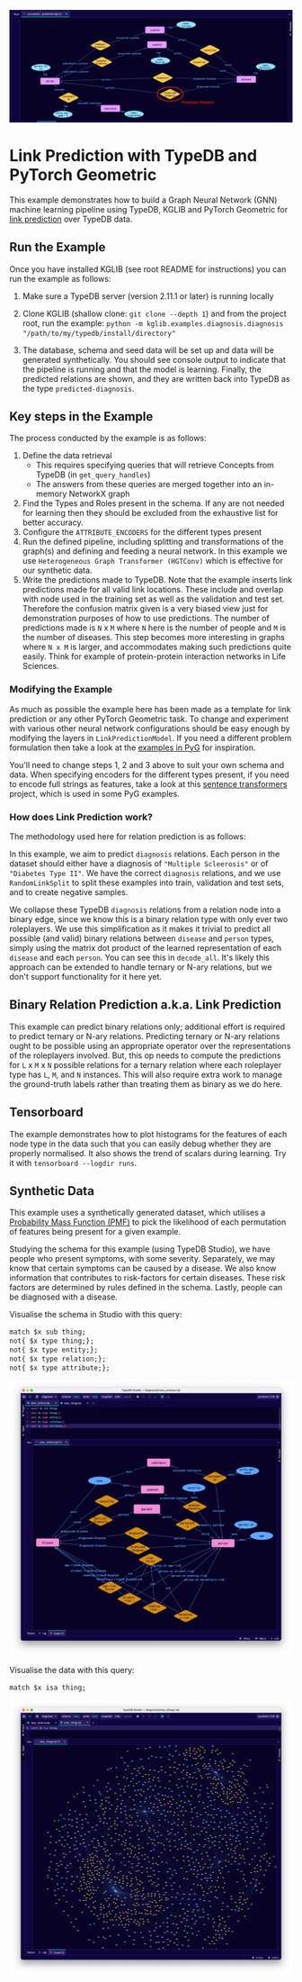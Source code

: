 ![Successful Prediction](.images/successful_prediction.png)

# Link Prediction with TypeDB and PyTorch Geometric

This example demonstrates how to build a Graph Neural Network (GNN) machine learning pipeline using TypeDB, KGLIB and PyTorch Geometric for [link prediction](https://en.wikipedia.org/wiki/Link_prediction) over TypeDB data.

## Run the Example

Once you have installed KGLIB (see root README for instructions) you can run the example as follows:

1. Make sure a TypeDB server (version 2.11.1 or later) is running locally   

2. Clone KGLIB (shallow clone: `git clone --depth 1`) and from the project root, run the example: `python -m kglib.examples.diagnosis.diagnosis "/path/to/my/typedb/install/directory"`

3. The database, schema and seed data will be set up and data will be generated synthetically. You should see console output to indicate that the pipeline is running and that the model is learning. Finally, the predicted relations are shown, and they are written back into TypeDB as the type `predicted-diagnosis`.

## Key steps in the Example

The process conducted by the example is as follows:

1. Define the data retrieval
   - This requires specifying queries that will retrieve Concepts from TypeDB (in `get_query_handles`)
   - The answers from these queries are merged together into an in-memory NetworkX graph
2. Find the Types and Roles present in the schema. If any are not needed for learning then they should be excluded from the exhaustive list for better accuracy.
3. Configure the `ATTRIBUTE_ENCODERS` for the different types present
4. Run the defined pipeline, including splitting and transformations of the graph(s) and defining and feeding a neural network. In this example we use `Heterogeneous Graph Transformer (HGTConv)` which is effective for our synthetic data.  
5. Write the predictions made to TypeDB. Note that the example inserts link predictions made for all valid link locations. These include and overlap with node used in the training set as well as the validation and test set. Therefore the confusion matrix given is a very biased view just for demonstration purposes of how to use predictions. The number of predictions made is `N` x `M` where `N` here is the number of people and `M` is the number of diseases. This step becomes more interesting in graphs where `N x M` is larger, and accommodates making such predictions quite easily. Think for example of protein-protein interaction networks in Life Sciences.

### Modifying the Example

As much as possible the example here has been made as a template for link prediction or any other PyTorch Geometric task. To change and experiment with various other neural network configurations should be easy enough by modifying the layers in `LinkPredictionModel`. If you need a different problem formulation then take a look at the [examples in PyG](https://github.com/pyg-team/pytorch_geometric/tree/master/examples/hetero) for inspiration.

You'll need to change steps 1, 2 and 3 above to suit your own schema and data. When specifying encoders for the different types present, if you need to encode full strings as features, take a look at this [sentence transformers](https://pypi.org/project/sentence-transformers/) project, which is used in some PyG examples.

### How does Link Prediction work?

The methodology used here for relation prediction is as follows:

In this example, we aim to predict `diagnosis` relations. Each person in the dataset should either have a diagnosis of `"Multiple Scleerosis"` or of `"Diabetes Type II"`. We have the correct `diagnosis` relations, and we use `RandomLinkSplit` to split these examples into train, validation and test sets, and to create negative samples.

We collapse these TypeDB `diagnosis` relations from a relation node into a binary edge, since we know this is a binary relation type with only ever two roleplayers. We use this simplification as it makes it trivial to predict all possible (and valid) binary relations between `disease` and `person` types, simply using the matrix dot product of the learned representation of each `disease` and each `person`. You can see this in `decode_all`. It's likely this approach can be extended to handle ternary or N-ary relations, but we don't support functionality for it here yet.

## Binary Relation Prediction a.k.a. Link Prediction

This example can predict binary relations only; additional effort is required to predict ternary or N-ary relations. Predicting ternary or N-ary relations ought to be possible using an appropriate operator over the representations of the roleplayers involved. But, this op needs to compute the predictions for `L` x `M` x `N` possible relations for a ternary relation where each roleplayer type has `L`, `M`, and `N` instances. This will also require extra work to manage the ground-truth labels rather than treating them as binary as we do here.


## Tensorboard

The example demonstrates how to plot histograms for the features of each node type in the data such that you can easily debug whether they are properly normalised. It also shows the trend of scalars during learning. Try it with `tensorboard --logdir runs`.

## Synthetic Data

This example uses a synthetically generated dataset, which utilises a [Probability Mass Function (PMF)](https://en.wikipedia.org/wiki/Probability_mass_function) to pick the likelihood of each permutation of features being present for a given example.

Studying the schema for this example (using TypeDB Studio), we have people who present symptoms, with some severity. Separately, we may know that certain symptoms can be caused by a disease. We also know information that contributes to risk-factors for certain diseases. These risk factors are determined by rules defined in the schema. Lastly, people can be diagnosed with a disease.

Visualise the schema in Studio with this query:
```
match $x sub thing;
not{ $x type thing;};
not{ $x type entity;};
not{ $x type relation;};
not{ $x type attribute;};
```

![Diagnosis Schema](.images/diagnosis_schema.png)

Visualise the data with this query:
```
match $x isa thing;
```

![Diagnosis Data](.images/diagnosis_data.png)
